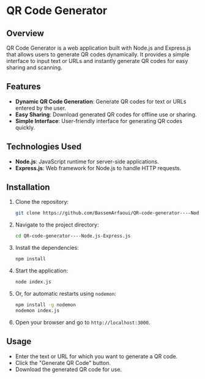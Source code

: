 # QR Code Generator

## Overview

QR Code Generator is a web application built with Node.js and Express.js that allows users to generate QR codes dynamically. It provides a simple interface to input text or URLs and instantly generate QR codes for easy sharing and scanning.

## Features

- **Dynamic QR Code Generation**: Generate QR codes for text or URLs entered by the user.
- **Easy Sharing**: Download generated QR codes for offline use or sharing.
- **Simple Interface**: User-friendly interface for generating QR codes quickly.

## Technologies Used

- **Node.js**: JavaScript runtime for server-side applications.
- **Express.js**: Web framework for Node.js to handle HTTP requests.

## Installation

1. Clone the repository:
   ```bash
   git clone https://github.com/BassemArfaoui/QR-code-generator----Node.js-Express.js.git
   ```

2. Navigate to the project directory:
   ```bash
   cd QR-code-generator----Node.js-Express.js

   ```

3. Install the dependencies:
   ```bash
   npm install
   ```

4. Start the application:
   ```bash
   node index.js
   ```

5. Or, for automatic restarts using `nodemon`:
   ```bash
   npm install -g nodemon
   nodemon index.js
   ```

6. Open your browser and go to `http://localhost:3000`.

## Usage

- Enter the text or URL for which you want to generate a QR code.
- Click the "Generate QR Code" button.
- Download the generated QR code for use.
